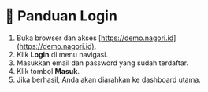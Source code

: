 # 🔑 Panduan Login

1. Buka browser dan akses [https://demo.nagori.id](https://demo.nagori.id).
2. Klik **Login** di menu navigasi.
3. Masukkan email dan password yang sudah terdaftar.
4. Klik tombol **Masuk**.
5. Jika berhasil, Anda akan diarahkan ke dashboard utama.

<!-- ![Halaman Login](../static/img/login.png) -->
